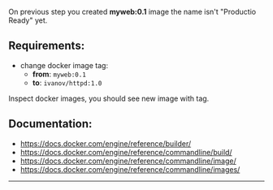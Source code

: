 
On previous step you created **myweb:0.1** image the name isn't "Productio Ready" yet.


## Requirements:
- change docker image tag:
  - **from**: `myweb:0.1`
  - **to**: `ivanov/httpd:1.0`

Inspect docker images, you should see new image with tag.<br>


## Documentation:
- https://docs.docker.com/engine/reference/builder/
- https://docs.docker.com/engine/reference/commandline/build/
- https://docs.docker.com/engine/reference/commandline/image/
- https://docs.docker.com/engine/reference/commandline/images/


---
